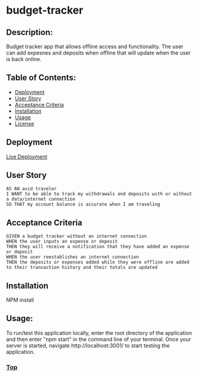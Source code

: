 # budget-tracker

## Description:

Budget tracker app that allows offline access and functionality. The user can add expesnes and deposits when offline that will update when the user is back online.

## Table of Contents:

- [Deployment](#deployment)
- [User Story](#user-story)
- [Acceptance Criteria](#acceprance-criteria)
- [Installation](#installation)
- [Usage](#usage)
- [License](#license)

## Deployment

[Live Deployment]()

## User Story

```
AS AN avid traveler
I WANT to be able to track my withdrawals and deposits with or without a data/internet connection
SO THAT my account balance is accurate when I am traveling
```

## Acceptance Criteria

```
GIVEN a budget tracker without an internet connection
WHEN the user inputs an expense or deposit
THEN they will receive a notification that they have added an expense or deposit
WHEN the user reestablishes an internet connection
THEN the deposits or expenses added while they were offline are added to their transaction history and their totals are updated
```

## Installation

NPM install

## Usage:

To run/test this application locally, enter the root directory of the application and then enter "npm start" in the command line of your terminal. Once your server is started, navigate http://localhost:3001/ to start testing the application.

### [Top](#description)
